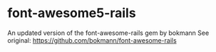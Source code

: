 # font-awesome5-rails
An updated version of the font-awesome-rails gem by bokmann See original: https://github.com/bokmann/font-awesome-rails
